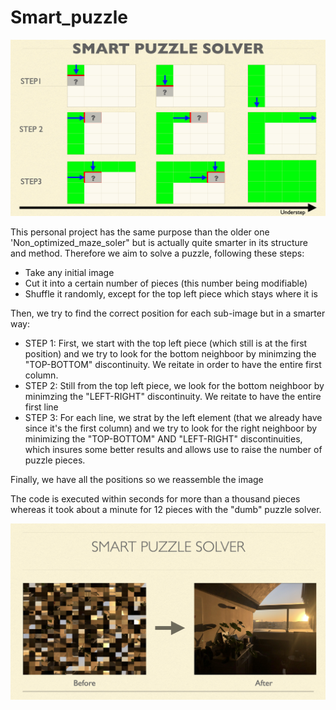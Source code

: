 # Smart_puzzle

![Cover](https://github.com/Jean-Lcs/Smart_puzzle/blob/main/steps_smart_puzzle.png)



This personal project has the same purpose than the older one 'Non_optimized_maze_soler" but is actually quite smarter in its structure and method.
Therefore we aim to solve a puzzle, following these steps:
  - Take any initial image
  - Cut it into a certain number of pieces (this number being modifiable)
  - Shuffle it randomly, except for the top left piece which stays where it is

Then, we try to find the correct position for each sub-image but in a smarter way:
  - STEP 1: First, we start with the top left piece (which still is at the first position) and we try to look for the bottom neighboor by minimzing the "TOP-BOTTOM" discontinuity. We reitate in order to have the entire first column.
  - STEP 2: Still from the top left piece, we look for the bottom neighboor by minimzing the "LEFT-RIGHT" discontinuity. We reitate to have the entire first line
  - STEP 3: For each line, we strat by the left element (that we already have since it's the first column) and we try to look for the right neighboor by minimizing the "TOP-BOTTOM" AND "LEFT-RIGHT" discontinuities, which insures some better results and allows use to raise the number of puzzle pieces.

Finally, we have all the positions so we reassemble the image

The code is executed within seconds for more than a thousand pieces whereas it took about a minute for 12 pieces with the "dumb" puzzle solver.


![alt tag](https://github.com/Jean-Lcs/Smart_puzzle/blob/main/RM_pic.jpg)
